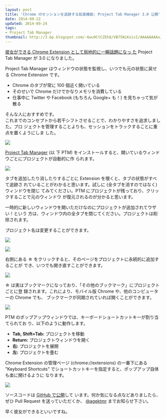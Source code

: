 ```yaml
---
layout: post
title: 'Chrome のセッションを追跡する拡張機能: Project Tab Manager 3.0 公開'
date: 2014-09-22
updated: 2014-09-24
tags:
- Project Tab Manager
thumbnail: http://3.bp.blogspot.com/-6wu9CtCZEh8/VB75NiKxizI/AAAAAAAAuJE/kNjxOU_3p88/s72-c/screenshot4.png
---
```

[彼女ができる Chrome Extension として局地的に一瞬話題になっ
た](http://blog.agektmr.com/2013/05/chrome-project-tab-manager-20.html) Project
Tab Manager が 3.0 になりました。  

<!-- excerpt -->

Project Tab Manager はウィンドウの状態を監視し、いつでも元の状態に戻せる Chrome
Extension です。  

* Chrome のタブが常に 100 個近く開いている
* そのせいで Chrome だけでかなりメモリを消費している
* 仕事中に Twitter や Facebook (もちろん Google+ も！) を見ちゃって気が散る

そんな人におすすめです。  
これまでのコンセプトから若干シフトさせることで、わかりやすさを追求しました。プロ
ジェクトを管理することよりも、セッションをトラックすることに重点を置くようにしま
した。  

[![](http://3.bp.blogspot.com/-6wu9CtCZEh8/VB75NiKxizI/AAAAAAAAuJE/kNjxOU_3p88/s1600/screenshot4.png)](http://3.bp.blogspot.com/-6wu9CtCZEh8/VB75NiKxizI/AAAAAAAAuJE/kNjxOU_3p88/s1600/screenshot4.png)

[Project Tab
Manager](https://chrome.google.com/webstore/detail/project-tab-manager/iapdnheekciiecjijobcglkcgeckpoia) (以
下 PTM) をインストールすると、開いているウィンドウごとにプロジェクトが自動的に作
られます。  

[![](http://1.bp.blogspot.com/-DQAKjg37wAM/VB75Kxp5e7I/AAAAAAAAuIU/55GMdeK_w-8/s1600/readme_1.png)](http://1.bp.blogspot.com/-DQAKjg37wAM/VB75Kxp5e7I/AAAAAAAAuIU/55GMdeK_w-8/s1600/readme_1.png)

タブを追加したり消したりするごとに Extension を覗くと、タブの状態がすべて追跡さ
れていることがわかると思います。試しに (全タブを消すのではなく) ウィンドウを閉じ
てみてください。PTM にプロジェクトが残っており、クリックすることで元のウィンドウ
が復元されるのが分かると思います。  

一時的に新しいウィンドウを開いただけなのにプロジェクトが追加されてウザい！という
方は、ウィンドウ内の全タブを閉じてください。プロジェクトは削除されます。  

プロジェクト名は変更することができます。  

[![](http://1.bp.blogspot.com/-BNp5ALsq_To/VB75LF81rHI/AAAAAAAAuIY/U8VDbzQuM4A/s1600/readme_2.png)](http://1.bp.blogspot.com/-BNp5ALsq_To/VB75LF81rHI/AAAAAAAAuIY/U8VDbzQuM4A/s1600/readme_2.png)

[![](http://4.bp.blogspot.com/--RmUU-RZekQ/VB75L02ENuI/AAAAAAAAuJI/OHTrQCkJnU8/s1600/readme_3.png)](http://4.bp.blogspot.com/--RmUU-RZekQ/VB75L02ENuI/AAAAAAAAuJI/OHTrQCkJnU8/s1600/readme_3.png)

右側にある ☆ をクリックすると、そのページをプロジェクトに永続的に追加することが
でき、いつでも開き直すことができます。  

[![](http://2.bp.blogspot.com/-ORxkqqmlZx8/VB75NRAxcqI/AAAAAAAAuI0/0A0wJ25LJj0/s1600/readme_6.png)](http://2.bp.blogspot.com/-ORxkqqmlZx8/VB75NRAxcqI/AAAAAAAAuI0/0A0wJ25LJj0/s1600/readme_6.png)

☆ は実はブックマークになっており、「その他のブックマーク」にプロジェクトごとに登
録されます。これにより、モバイル版 Chrome や、他のコンピューターの Chrome でも、
ブックマークが同期されていれば開くことができます。  

[![](http://4.bp.blogspot.com/-V8oOiTkMvIk/VB75MmRnOiI/AAAAAAAAuIs/i-YYPKnEE44/s1600/readme_5.png)](http://4.bp.blogspot.com/-V8oOiTkMvIk/VB75MmRnOiI/AAAAAAAAuIs/i-YYPKnEE44/s1600/readme_5.png)

PTM のポップアップウィンドウでは、キーボードショートカットキーが割り当てられてお
り、以下のように動作します。  

* **Tab, Shift+Tab:** プロジェクトを移動
* **Return:** プロジェクトウィンドウを開く
* **右:** プロジェクトを展開
* **左:** プロジェクトを畳む

Chrome Extension の管理ページ (chrome://extensions) の一番下にある "Keyboard
Shortcuts" でショートカットキーを指定すると、ポップアップ自体も楽に開けるように
なります。  

[![](http://2.bp.blogspot.com/-ddnXhqquUsY/VB75lttyFaI/AAAAAAAAuJU/Cm0h3g6cDjY/s1600/Screen%2BShot%2B2014-09-22%2Bat%2B1.09.56.png)](http://2.bp.blogspot.com/-ddnXhqquUsY/VB75lttyFaI/AAAAAAAAuJU/Cm0h3g6cDjY/s1600/Screen%2BShot%2B2014-09-22%2Bat%2B1.09.56.png)

ソースコードは [GitHub で公開](https://github.com/agektmr/ProjectTabManager)して
います。何か気になる点などありましたら、ぜひ Pull Request を送っていただくか、
[@agektmr](https://twitter.com/agektmr) までお知らせ下さい。  

早く彼女ができるといいですね。
